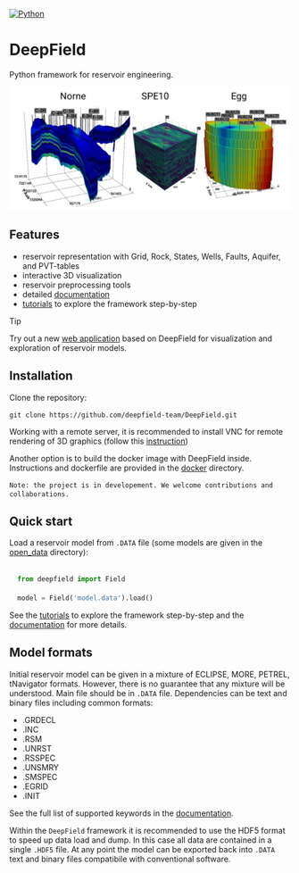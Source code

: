 [![Python](https://img.shields.io/badge/python-3-blue.svg)](https://python.org)


# DeepField

Python framework for reservoir engineering.

![img](static/main.jpg)

## Features

* reservoir representation with Grid, Rock, States, Wells, Faults, Aquifer, and PVT-tables
* interactive 3D visualization
* reservoir preprocessing tools
* detailed [documentation](https://deepfield-team.github.io/DeepField/)
* [tutorials](/tutorials) to explore the framework step-by-step

 > [!TIP]
 > Try out a new [web application](https://github.com/deepfield-team/DeepField-app) based on DeepField for visualization and exploration of reservoir models.

## Installation

Clone the repository:

    git clone https://github.com/deepfield-team/DeepField.git

Working with a remote server, it is recommended to install
VNC for remote rendering of 3D graphics (follow this [instruction](./vnc/README.md))

Another option is to build the docker image with DeepField inside.
Instructions and dockerfile are provided in the [docker](./docker) directory.

```
Note: the project is in developement. We welcome contributions and collaborations.
```

## Quick start

Load a reservoir model from `.DATA` file (some models are given in the [open_data](./open_data) directory):

```python

  from deepfield import Field

  model = Field('model.data').load()
```

See the [tutorials](./tutorials) to explore the framework step-by-step
and the [documentation](https://deepfield-team.github.io/DeepField/) for more details.


## Model formats

Initial reservoir model can be given in a mixture of ECLIPSE, MORE, PETREL, tNavigator formats.
However, there is no guarantee that any mixture will be understood.
Main file should be in `.DATA` file. Dependencies can be text and binary files including common formats:

* .GRDECL
* .INC
* .RSM
* .UNRST
* .RSSPEC
* .UNSMRY
* .SMSPEC
* .EGRID
* .INIT

See the full list of supported keywords in the [documentation](https://deepfield-team.github.io/DeepField/#supported-keywords).

Within the `DeepField` framework it is recommended to use the HDF5 format
to speed up data load and dump. In this
case all data are contained in a single `.HDF5` file. At any point the model
can be exported back into `.DATA` text and binary files compatibile
with conventional software.
